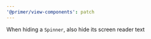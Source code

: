 ```yaml
---
'@primer/view-components': patch
---
```


When hiding a `Spinner`, also hide its screen reader text
